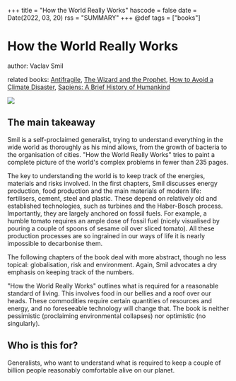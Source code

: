 +++
title = "How the World Really Works"
hascode = false
date = Date(2022, 03, 20)
rss = "SUMMARY"
+++
@def tags = ["books"]

# How the World Really Works

author: Vaclav Smil

related books: [Antifragile](/posts/2022/2022-01-07-antifragile/), [The Wizard and the Prophet](/posts/2019/2019-12-31-wizardsandprophets/), [How to Avoid a Climate Disaster](https://www.goodreads.com/book/show/52908942-how-to-avoid-a-climate-disaster), [Sapiens: A Brief History of Humankind](https://www.goodreads.com/book/show/23692271-sapiens)

![](https://images-na.ssl-images-amazon.com/images/S/compressed.photo.goodreads.com/books/1641444915i/56587388.jpg)

## The main takeaway

Smil is a self-proclaimed generalist, trying to understand everything in the wide world as thoroughly as his mind allows, from the growth of bacteria to the organisation of cities. "How the World Really Works" tries to paint a complete picture of the world's complex problems in fewer than 235 pages.

The key to understanding the world is to keep track of the energies, materials and risks involved. In the first chapters, Smil discusses energy production, food production and the main materials of modern life: fertilisers, cement, steel and plastic. These depend on relatively old and established technologies, such as turbines and the Haber-Bosch process. Importantly, they are largely anchored on fossil fuels. For example, a humble tomato requires an ample dose of fossil fuel (nicely visualised by pouring a couple of spoons of sesame oil over sliced tomato). All these production processes are so ingrained in our ways of life it is nearly impossible to decarbonise them.

The following chapters of the book deal with more abstract, though no less topical: globalisation, risk and environment. Again, Smil advocates a dry emphasis on keeping track of the numbers.

"How the World Really Works" outlines what is required for a reasonable standard of living. This involves food in our bellies and a roof over our heads. These commodities require certain quantities of resources and energy, and no foreseeable technology will change that. The book is neither pessimistic (proclaiming environmental collapses) nor optimistic (no singularly).

## Who is this for?

Generalists, who want to understand what is required to keep a couple of billion people reasonably comfortable alive on our planet.  